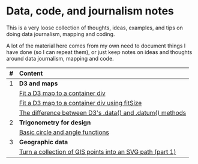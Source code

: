 # Data, code, and journalism notes

This is a very loose collection of thoughts, ideas, examples, and tips on doing data journalism, mapping and coding. 

A lot of the material here comes from my own need to document things I have done (so I can repeat them), or just keep notes on ideas and thoughts around data journalism, mapping and code. 

| #    | Content                                                                                                            |
| :--- | :----------------------------------------------------------------------------------------------------------------- |
| 1    | **D3 and maps**                                                                                                    |
|      | [Fit a D3 map to a container div](content/fit-a-d3-map-to-a-container-div.md)                                      |
|      | [Fit a D3 map to a container div using fitSize](content/fit-a-d3-map-to-a-container-div-with-fitSize.md)           |
|      | [The difference between D3's .data() and .datum() methods](content/d3-data()-versus-d3-datum().md)                 |
| 2    | **Trigonometry for design**                                                                                        |
|      | [Basic circle and angle functions](content/basic-circle-and-angle-functions.md)                                    |
| 3    | **Geographic data**                                                                                                |
|      | [Turn a collection of GIS points into an SVG path (part 1)](content/turn-GIS-points-into-an-SVG-path-(part&#32;1)) |




